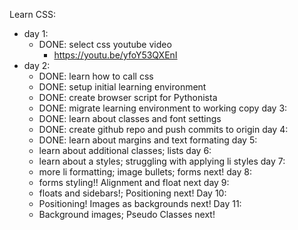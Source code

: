 Learn CSS:
- day 1:
	- DONE: select css youtube video
		- https://youtu.be/yfoY53QXEnI
- day 2:
	- DONE: learn how to call css
	- DONE: setup initial learning environment
	- DONE: create browser script for Pythonista
	- DONE: migrate learning environment to working copy
day 3:
	- DONE: learn about classes and font settings
	- DONE: create github repo and push commits to origin
day 4:
	- DONE: learn about margins and text formating
day 5: 
	- learn about additional classes; lists
day 6:
	- learn about a styles; struggling with applying li styles
day 7:
	- more li formatting; image bullets; forms next!
day 8:
	- forms styling!! Alignment and float next
day 9:
	- floats and sidebars!; Positioning next!
Day 10:
	- Positioning! Images as backgrounds next!
Day 11:
	- Background images; Pseudo Classes next!
